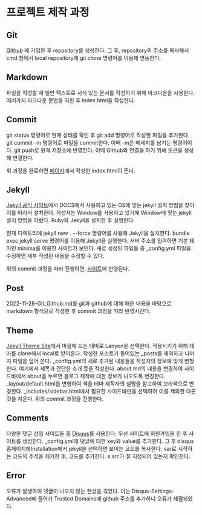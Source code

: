 # 프로젝트 제작 과정

## Git

[Github](https://github.com) 에 가입한 후 repository를 생성한다. 
그 후, repository의 주소를 복사해서 cmd 창에서 local repository에 git clone 명령어를 이용해 연동한다.



## Markdown

파일을 작성할 때 일반 텍스트로 서식 있는 문서를 작성하기 위해 마크다운을 사용한다.
여러가지 마크다운 문법을 익힌 후 index.html을 작성한다.




## Commit

git status 명령어로 현재 상태를 확인 후 git add 명령어로 작성한 파일을 추가한다.
git commit -m 명령어로 파일을 commit한다. 이때 -m은 메세지를 남기는 명령어이다.
git push로 원격 저장소에 반영한다. 이때 Github와 연결을 하기 위해 토큰을 생성해 연결한다.

위 과정을 완료하면 [페이지](https://yeonwoochoi0.github.io)에서 작성한 index.html이 뜬다.



## Jekyll

[Jekyll 공식 사이트](https://jekyllrb-ko.github.io)에서 DOCS에서 사용하고 있는 OS에 맞는 jekyll 설치 방법을 찾아 이를 따라서 설치한다. 작성자는 Window를 사용하고 있기에 Window에 맞는 jekyll 설치 방법을 따랐다.
Ruby와 Jekyll을 설치한 후 실행한다.

현재 디렉토리에 jekyll new . --force 명령어를 사용해 Jekyll을 설치한다.
bundle exec jekyll serve 명령어를 이용해 Jekyll을 실행한다. 
서버 주소를 입력하면 기본 테마인 minima를 이용한 사이트가 보인다.
새로 생성된 파일들 중 _config.yml 파일을 수정하면 세부 작성된 내용을 수정할 수 있다.

위의 commit 과정을 따라 진행하면, [사이트](https://yeonwoochoi0.github.io)에 반영된다.



## Post

2022-11-28-Git_Github.md를 git과 github에 대해 배운 내용을 바탕으로 markdown 형식으로 작성한 후 commit 과정을 따라 반영시킨다. 



## Theme

[Jekyll Theme Site](http://jekyllthemes.org/)에서 마음에 드는 테마로 Lanyon을 선택한다.
적용시키기 위해 테마를 clone해서 local로 받아온다.
작성한 포스트가 들어있는 _posts를 제외하고 나머지 파일을 덮어 쓴다.
_config.yml의 새로 추가된 내용들을 작성자의 정보에 맞게 변형한다. 여기에서 제목과 간단한 소개 등을 작성한다.
about.md의 내용을 변경하여 사이드바에서 about을 누르면 블로그 제작에 대한 정보가 나오도록 변경한다.
_layout/default.html을 변형하여 색을 테마 제작자의 설명을 참고하여 보라색으로 변경한다.
_includes/sidebar.html에서 필요한 사이드바만을 선택하여 이를 제외한 다른 것을 지운다.
위의 commit 과정을 진행한다.



## Comments

다양한 댓글 삽입 사이트들 중 [Disqus](https://disqus.com)를 사용한다.
우선 사이트에 회원가입을 한 후 사이트를 생성한다.
_config.yml에 댓글에 대한 key와 value를 추가한다.
그 후 disqus 홈페이지에Installation에서 jekyll을 선택하면 보이는 코드를 복사한다.
var로 시작하는 코드의 주석을 제거한 후, 코드를 추가한다.
s.src가 잘 지정되어 있는지 확인한다.



## Error
오류가 발생하여 댓글이 나오지 않는 현상을 겪었다.
이는 Disqus-Settings-Advanced에 들어가 Trusted Domains에 github 주소를 추가하니 오류가 해결되었다.

